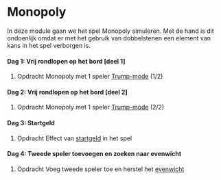 # Monopoly

In deze module gaan we het spel Monopoly simuleren. Met de hand is dit ondoenlijk omdat er met het gebruik van dobbelstenen een element van kans in het spel verborgen is. 

#### Dag 1: Vrij rondlopen op het bord [deel 1]

1. <span class="label label-primary">Opdracht</span> Monopoly met 1 speler [Trump-mode](/monopoly/vrijrondlopen) (1/2)

#### Dag 2: Vrij rondlopen op het bord [deel 2]

1. <span class="label label-primary">Opdracht</span> Monopoly met 1 speler [Trump-mode](/monopoly/vrijrondlopen) (2/2)

#### Dag 3: Startgeld

1. <span class="label label-primary">Opdracht</span> Effect van [startgeld](/monopoly/startgeld) in het spel

#### Dag 4: Tweede speler toevoegen en zoeken naar evenwicht

1. <span class="label label-primary">Opdracht</span> Voeg tweede speler toe en herstel het [evenwicht](/monopoly/tweespelers)
